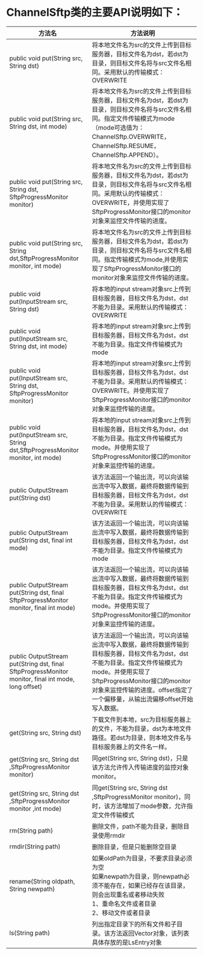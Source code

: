 # **ChannelSftp类的主要API说明如下：** 

| 方法名                                                       | 方法说明                                                     |
| ------------------------------------------------------------ | ------------------------------------------------------------ |
| public   void put(String src, String dst)                    | 将本地文件名为src的文件上传到目标服务器，目标文件名为dst，若dst为目录，则目标文件名将与src文件名相同。采用默认的传输模式：OVERWRITE |
| public void put(String src, String dst, int mode)            | 将本地文件名为src的文件上传到目标服务器，目标文件名为dst，若dst为目录，则目标文件名将与src文件名相同。指定文件传输模式为mode（mode可选值为：ChannelSftp.OVERWRITE，ChannelSftp.RESUME，ChannelSftp.APPEND）。 |
| public   void put(String src, String dst, SftpProgressMonitor monitor) | 将本地文件名为src的文件上传到目标服务器，目标文件名为dst，若dst为目录，则目标文件名将与src文件名相同。采用默认的传输模式：OVERWRITE，并使用实现了SftpProgressMonitor接口的monitor对象来监控文件传输的进度。 |
| public void put(String src, String   dst,SftpProgressMonitor monitor, int mode) | 将本地文件名为src的文件上传到目标服务器，目标文件名为dst，若dst为目录，则目标文件名将与src文件名相同。指定传输模式为mode,并使用实现了SftpProgressMonitor接口的monitor对象来监控文件传输的进度。 |
| public void put(InputStream src, String dst)                 | 将本地的input   stream对象src上传到目标服务器，目标文件名为dst，dst不能为目录。采用默认的传输模式：OVERWRITE |
| public void put(InputStream src, String dst, int mode)       | 将本地的input   stream对象src上传到目标服务器，目标文件名为dst，dst不能为目录。指定文件传输模式为mode |
| public void put(InputStream src, String dst,   SftpProgressMonitor monitor) | 将本地的input   stream对象src上传到目标服务器，目标文件名为dst，dst不能为目录。采用默认的传输模式：OVERWRITE。并使用实现了SftpProgressMonitor接口的monitor对象来监控传输的进度。 |
| public void put(InputStream src, String   dst,SftpProgressMonitor monitor, int mode) | 将本地的input   stream对象src上传到目标服务器，目标文件名为dst，dst不能为目录。指定文件传输模式为mode。并使用实现了SftpProgressMonitor接口的monitor对象来监控传输的进度。 |
| public OutputStream put(String dst)                          | 该方法返回一个输出流，可以向该输出流中写入数据，最终将数据传输到目标服务器，目标文件名为dst，dst不能为目录。采用默认的传输模式：OVERWRITE |
| public OutputStream put(String dst, final int mode)          | 该方法返回一个输出流，可以向该输出流中写入数据，最终将数据传输到目标服务器，目标文件名为dst，dst不能为目录。指定文件传输模式为mode |
| public OutputStream put(String dst, final   SftpProgressMonitor monitor, final int mode) | 该方法返回一个输出流，可以向该输出流中写入数据，最终将数据传输到目标服务器，目标文件名为dst，dst不能为目录。指定文件传输模式为mode。并使用实现了SftpProgressMonitor接口的monitor对象来监控传输的进度。 |
| public OutputStream put(String dst, final   SftpProgressMonitor monitor, final int mode, long offset) | 该方法返回一个输出流，可以向该输出流中写入数据，最终将数据传输到目标服务器，目标文件名为dst，dst不能为目录。指定文件传输模式为mode。并使用实现了SftpProgressMonitor接口的monitor对象来监控传输的进度。offset指定了一个偏移量，从输出流偏移offset开始写入数据。 |
| get(String src, String dst)                                  | 下载文件到本地，src为目标服务器上的文件，不能为目录，dst为本地文件路径。若dst为目录，则本地文件名与目标服务器上的文件名一样。 |
| get(String src, String dst ,SftpProgressMonitor   monitor)   | 同get(String   src, String dst)，只是该方法允许传入传输进度的监控对象monitor。 |
| get(String src, String dst ,SftpProgressMonitor   monitor ,int mode) | 同get(String   src, String dst ,SftpProgressMonitor monitor)，同时，该方法增加了mode参数，允许指定文件传输模式 |
| rm(String path)                                              | 删除文件，path不能为目录，删除目录使用rmdir                  |
| rmdir(String path)                                           | 删除目录，但是只能删除空目录                                 |
| rename(String oldpath, String newpath)                       | 如果oldPath为目录，不要求目录必须为空<br/>如果newpath为目录，则newpath必须不能存在，如果已经存在该目录，则会出现重名或者移动失败<br/> 1、重命名文件或者目录 <br/> 2、移动文件或者目录 |
| ls(String path)                                              | 列出指定目录下的所有文件和子目录。该方法返回Vector对象，该列表具体存放的是LsEntry对象 |